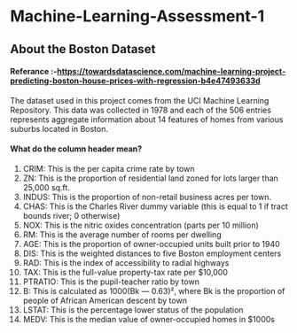 # Machine-Learning-Assessment-1

## About the Boston Dataset 

#### Referance :-https://towardsdatascience.com/machine-learning-project-predicting-boston-house-prices-with-regression-b4e47493633d

The dataset used in this project comes from the UCI Machine Learning Repository. This data was collected in 1978 and each of the 506 entries represents aggregate information about 14 features of homes from various suburbs located in Boston.

#### What do the column header mean?


1. CRIM: This is the per capita crime rate by town
2. ZN: This is the proportion of residential land zoned for lots larger than 25,000 sq.ft.
3. INDUS: This is the proportion of non-retail business acres per town.
4. CHAS: This is the Charles River dummy variable (this is equal to 1 if tract bounds river; 0        otherwise)
5. NOX: This is the nitric oxides concentration (parts per 10 million)
6. RM: This is the average number of rooms per dwelling
7. AGE: This is the proportion of owner-occupied units built prior to 1940
8. DIS: This is the weighted distances to five Boston employment centers
9. RAD: This is the index of accessibility to radial highways
10. TAX: This is the full-value property-tax rate per $10,000
11. PTRATIO: This is the pupil-teacher ratio by town
12. B: This is calculated as 1000(Bk — 0.63)², where Bk is the proportion of people of African American descent by town
13. LSTAT: This is the percentage lower status of the population
14. MEDV: This is the median value of owner-occupied homes in $1000s